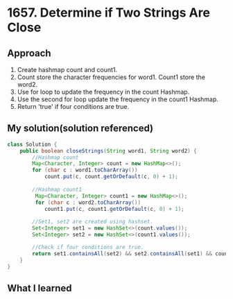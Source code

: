# 1657. Determine if Two Strings Are Close

## Approach
1. Create hashmap count and count1. 
2. Count store the character frequencies for word1. Count1 store the word2. 
3. Use for loop to update the frequency in the count Hashmap. 
4. Use the second for loop update the frequency in the count1 Hashmap. 
5. Return 'true' if four conditions are true. 

## My solution(solution referenced)

```java
class Solution {
    public boolean closeStrings(String word1, String word2) {
        //Hashmap count
        Map<Character, Integer> count = new HashMap<>();
        for (char c : word1.toCharArray())
            count.put(c, count.getOrDefault(c, 0) + 1);
        
        //Hashmap count1
         Map<Character, Integer> count1 = new HashMap<>(); 
         for (char c : word2.toCharArray())
            count1.put(c, count1.getOrDefault(c, 0) + 1);
        
        //Set1, set2 are created using hashset. 
        Set<Integer> set1 = new HashSet<>(count.values());
        Set<Integer> set2 = new HashSet<>(count1.values());

        //Check if four conditions are true. 
        return set1.containsAll(set2) && set2.containsAll(set1) && count.keySet().containsAll(count1.keySet()) && count1.keySet().containsAll(count.keySet());
    }
}
```
## What I learned